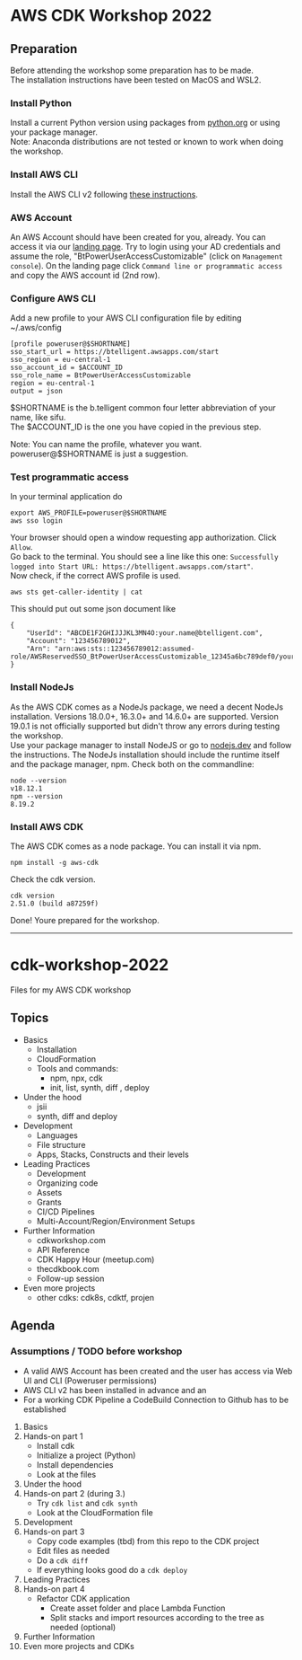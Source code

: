 # AWS CDK Workshop 2022

## Preparation
Before attending the workshop some preparation has to be made.  
The installation instructions have been tested on MacOS and WSL2.

### Install Python

Install a current Python version using packages from [python.org](https://www.python.org/) or using your package manager.  
Note: Anaconda distributions are not tested or known to work when doing the workshop.

### Install AWS CLI

Install the AWS CLI v2 following [these instructions](https://docs.aws.amazon.com/cli/latest/userguide/getting-started-install.html).

### AWS Account

An AWS Account should have been created for you, already. You can access it via our [landing page](https://btelligent.awsapps.com/start).
Try to login using your AD credentials and assume the role, "BtPowerUserAccessCustomizable" (click on `Management console`).
On the landing page click `Command line or programmatic access` and copy the AWS account id (2nd row).

### Configure AWS CLI

Add a new profile to your AWS CLI configuration file by editing ~/.aws/config
```
[profile poweruser@$SHORTNAME]
sso_start_url = https://btelligent.awsapps.com/start
sso_region = eu-central-1
sso_account_id = $ACCOUNT_ID
sso_role_name = BtPowerUserAccessCustomizable
region = eu-central-1
output = json
```
$SHORTNAME is the b.telligent common four letter abbreviation of your name, like sifu.  
The $ACCOUNT_ID is the one you have copied in the previous step.

Note: You can name the profile, whatever you want. poweruser@$SHORTNAME is just a suggestion.

### Test programmatic access

In your terminal application do
```
export AWS_PROFILE=poweruser@$SHORTNAME
aws sso login
```
Your browser should open a window requesting app authorization. Click `Allow`.  
Go back to the terminal. You should see a line like this one: `Successfully logged into Start URL: https://btelligent.awsapps.com/start"`.  
Now check, if the correct AWS profile is used.

```
aws sts get-caller-identity | cat
```
This should put out some json document like

```
{
    "UserId": "ABCDE1F2GHIJJJKL3MN4O:your.name@btelligent.com",
    "Account": "123456789012",
    "Arn": "arn:aws:sts::123456789012:assumed-role/AWSReservedSSO_BtPowerUserAccessCustomizable_12345a6bc789def0/your.name@btelligent.com"
}
```
### Install NodeJs

As the AWS CDK comes as a NodeJs package, we need a decent NodeJs installation. Versions 18.0.0+, 16.3.0+ and 14.6.0+ are supported. Version 19.0.1 is not officially supported but didn't throw any errors during testing the workshop.  
Use your package manager to install NodeJS or go to [nodejs.dev](https://nodejs.dev/) and follow the instructions. The NodeJs installation should include the runtime itself and the package manager, npm. Check both on the commandline:

```
node --version
v18.12.1
npm --version
8.19.2
```

### Install AWS CDK
The AWS CDK comes as a node package. You can install it via npm.
```
npm install -g aws-cdk
```

Check the cdk version.

```
cdk version
2.51.0 (build a87259f)
```

Done! Youre prepared for the workshop.

---

# cdk-workshop-2022
Files for my AWS CDK workshop

## Topics

- Basics
	- Installation
	- CloudFormation
	- Tools and commands:
		- npm, npx, cdk
		- init, list, synth, diff , deploy
- Under the hood
	- jsii
	- synth, diff and deploy
- Development
	- Languages
	- File structure
	- Apps, Stacks, Constructs and their levels
- Leading Practices
	- Development
	- Organizing code
	- Assets
	- Grants
	- CI/CD Pipelines
	- Multi-Account/Region/Environment Setups
- Further Information
	- cdkworkshop.com
	- API Reference
	- CDK Happy Hour (meetup.com)
	- thecdkbook.com
	- Follow-up session
- Even more projects
	- other cdks: cdk8s, cdktf, projen

## Agenda

### Assumptions / TODO before workshop
- A valid AWS Account has been created and the user has access via Web UI and CLI (Poweruser permissions)
- AWS CLI v2 has been installed in advance and an
- For a working CDK Pipeline a CodeBuild Connection to Github has to be established

1. Basics
2. Hands-on part 1
	- Install cdk
	- Initialize a project (Python)
	- Install dependencies
	- Look at the files
3. Under the hood
4. Hands-on part 2 (during 3.)
	- Try `cdk list` and `cdk synth`
	- Look at the CloudFormation file
5. Development
6. Hands-on part 3
	- Copy code examples (tbd) from this repo to the CDK project
	- Edit files as needed
	- Do a `cdk diff`
	- If everything looks good do a `cdk deploy`
7. Leading Practices
8. Hands-on part 4
	- Refactor CDK application
		- Create asset folder and place Lambda Function
		- Split stacks and import resources according to the tree as needed (optional) 
9. Further Information
10. Even more projects and CDKs

